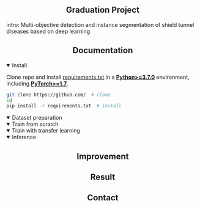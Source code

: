 ## <div align="center"> Graduation Project</div>

intro: Multi-objective detection and instance segmentation of shield tunnel diseases based on deep learning
## <div align="center">Documentation</div>

<details open>
<summary>Install</summary>

Clone repo and install [requirements.txt](https://github.com/ultralytics/yolov5/blob/master/requirements.txt) in a
[**Python>=3.7.0**](https://www.python.org/) environment, including
[**PyTorch>=1.7**](https://pytorch.org/get-started/locally/).

```bash
git clone https://github.com/  # clone
cd 
pip install -r requirements.txt  # install
```

</details>

<details open>
<summary>Dataset preparation</summary>


</details>


<details open>
<summary>Train from scratch</summary>


</details>

<details open>
<summary>Train with transfer learning</summary>


</details>


<details open>
<summary>Inference</summary>


</details>

## <div align="center">Improvement</div>
## <div align="center">Result</div>
## <div align="center">Contact</div>
